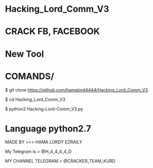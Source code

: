 # Hacking_Lord_Comm_V3
# CRACK FB, FACEBOOK
# New Tool

# COMANDS/

$ git clone https://github.com/hamalord4444/Hacking_Lord_Comm_V3

$ cd Hacking_Lord_Comm_V3

$ python2 Hacking-Lord-Comm_V3.py

# Language python2.7

MADE BY >>> HAMA LORDY EZRAILY

My Telegram is > @H_4_4_4_4_D

MY CHANNEL TELEGRAM > @CRACKER_TEAM_KURD 
